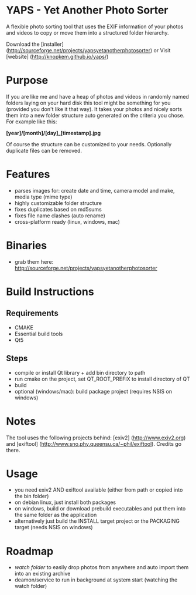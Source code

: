 # YAPS - Yet Another Photo Sorter

A flexible photo sorting tool that uses the EXIF information of your photos and videos to copy or move them into a structured folder hierarchy.

Download the [installer] (http://sourceforge.net/projects/yapsyetanotherphotosorter)
or
Visit [website] (http://knopkem.github.io/yaps/)

# Purpose

If you are like me and have a heap of photos and videos in randomly named folders laying on your hard disk this tool might be something for you  (provided you don't like it that way). It takes your photos and nicely sorts them into a new folder structure auto generated on the criteria you chose. For example like this:

**[year]/[month]/[day]_[timestamp].jpg**

Of course the structure can be customized to your needs. Optionally duplicate files can be removed.

# Features

* parses images for: create date and time, camera model and make, media type (mime type)
* highly customizable folder structure
* fixes duplicates based on md5sums
* fixes file name clashes (auto rename)
* cross-platform ready (linux, windows, mac) 

# Binaries

* grab them here: http://sourceforge.net/projects/yapsyetanotherphotosorter

# Build Instructions

## Requirements
* CMAKE
* Essential build tools
* Qt5

## Steps
* compile or install Qt library + add bin directory to path
* run cmake on the project, set QT_ROOT_PREFIX to install directory of QT
* build
* optional (windows/mac): build package project (requires NSIS on windows)

# Notes

The tool uses the following projects behind: [exiv2] (http://www.exiv2.org) and [exiftool] (http://www.sno.phy.queensu.ca/~phil/exiftool). 
Credits go there.

# Usage

* you need exiv2 AND exiftool available (either from path or copied into the bin folder)
* on debian linux, just install both packages
* on windows, build or download prebuild executables and put them into the same folder as the application
* alternatively just build the INSTALL target project or the PACKAGING target (needs NSIS on windows)

# Roadmap

* *watch folder* to easily drop photos from anywhere and auto import them into an existing archive
* deamon/service to run in background at system start (watching the watch folder)
